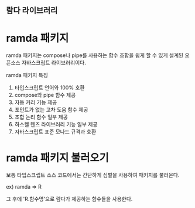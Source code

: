 ## 람다 라이브러리

# ramda 패키지

ramda 패키지는 compose나 pipe를 사용하는 함수 조합을 쉽게 할 수 있게 설계된 오픈소스 자바스크립트 라이브러리이다.

ramda 패키지 특징

1. 타입스크립트 언어와 100% 호환
2. compose와 pipe 함수 제공
3. 자동 커리 기능 제공
4. 포인트가 없는 고차 도움 함수 제공
5. 조합 논리 함수 일부 제공
6. 하스켈 렌즈 라이브러리 기능 일부 제공
7. 자바스크립트 표준 모나드 규격과 호환

# ramda 패키지 불러오기

보통 타입스크립트 소스 코드에서는 간단하게 심벌을 사용하여 패키지를 불러온다.

ex) ramda => R

그 후에 'R.함수명'으로 람다가 제공하는 함수들을 사용한다.
